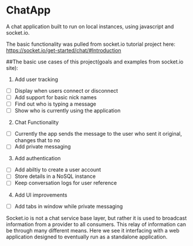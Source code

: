 # ChatApp
A chat application built to run on local instances, using javascript and socket.io.

The basic functionality was pulled from socket.io tutorial project here: https://socket.io/get-started/chat/#Introduction

##The basic use cases of this project(goals and examples from socket.io site):
1. Add user tracking
  - [ ] Display when users connect or disconnect
  - [ ] Add support for basic nick names
  - [ ] Find out who is typing a message
  - [ ] Show who is currently using the application
2. Chat Functionality
  - [ ] Currently the app sends the message to the user who sent it original, changes that to no
  - [ ] Add private messaging
3. Add authentication
  - [ ] Add abiltiy to create a user account
  - [ ] Store details in a NoSQL instance
  - [ ] Keep conversation logs for user reference
4. Add UI improvements
  - [ ] Add tabs in window while private messaging


Socket.io is not a chat service base layer, but rather it is used to broadcast information from a provider to all consumers. This relay of information can be through many different means. Here we see it interfacing with a web application designed to eventually run as a standalone application.